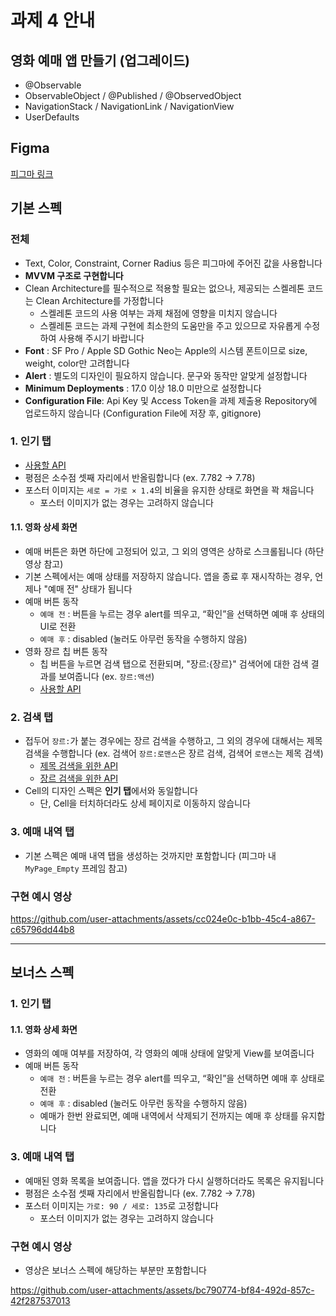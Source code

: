 # 과제 4 안내
## 영화 예매 앱 만들기 (업그레이드)
- @Observable
- ObservableObject / @Published / @ObservedObject
- NavigationStack / NavigationLink / NavigationView
- UserDefaults

## Figma
[피그마 링크](https://www.figma.com/design/KIqzrz8a5TtwcrhbDkLRHH/iOS-Seminar-(Design)?node-id=1821-125)


## 기본 스펙
### 전체
- Text, Color, Constraint, Corner Radius 등은 피그마에 주어진 값을 사용합니다
- **MVVM 구조로 구현합니다**
- Clean Architecture를 필수적으로 적용할 필요는 없으나, 제공되는 스켈레톤 코드는 Clean Architecture를 가정합니다
  - 스켈레톤 코드의 사용 여부는 과제 채점에 영향을 미치지 않습니다
  - 스켈레톤 코드는 과제 구현에 최소한의 도움만을 주고 있으므로 자유롭게 수정하여 사용해 주시기 바랍니다
- **Font** : SF Pro / Apple SD Gothic Neo는 Apple의 시스템 폰트이므로 size, weight, color만 고려합니다
- **Alert** : 별도의 디자인이 필요하지 않습니다. 문구와 동작만 알맞게 설정합니다
- **Minimum Deployments** : 17.0 이상 18.0 미만으로 설정합니다
- **Configuration File**: Api Key 및 Access Token을 과제 제출용 Repository에 업로드하지 않습니다 (Configuration File에 저장 후, gitignore)

### 1. 인기 탭
- [사용할 API](https://developer.themoviedb.org/reference/movie-popular-list)
- 평점은 소수점 셋째 자리에서 반올림합니다 (ex. 7.782 -> 7.78)
- 포스터 이미지는 `세로 = 가로 × 1.4`의 비율을 유지한 상태로 화면을 꽉 채웁니다
  - 포스터 이미지가 없는 경우는 고려하지 않습니다
#### 1.1. 영화 상세 화면
- 예매 버튼은 화면 하단에 고정되어 있고, 그 외의 영역은 상하로 스크롤됩니다 (하단 영상 참고)
- 기본 스펙에서는 예매 상태를 저장하지 않습니다. 앱을 종료 후 재시작하는 경우, 언제나 "예매 전" 상태가 됩니다
- 예매 버튼 동작
  - `예매 전` : 버튼을 누르는 경우 alert를 띄우고, “확인”을 선택하면 예매 후 상태의 UI로 전환
  - `예매 후` : disabled (눌러도 아무런 동작을 수행하지 않음)
- 영화 장르 칩 버튼 동작
  - 칩 버튼을 누르면 검색 탭으로 전환되며, "장르:{장르}" 검색어에 대한 검색 결과를 보여줍니다 (ex. `장르:액션`)
  - [사용할 API](https://developer.themoviedb.org/reference/discover-movie)

### 2. 검색 탭
- 접두어 `장르:`가 붙는 경우에는 장르 검색을 수행하고, 그 외의 경우에 대해서는 제목 검색을 수행합니다 (ex. 검색어 `장르:로맨스`은 장르 검색, 검색어 `로맨스`는 제목 검색)
  - [제목 검색을 위한 API](https://developer.themoviedb.org/reference/search-movie)
  - [장르 검색을 위한 API](https://developer.themoviedb.org/reference/discover-movie)
- Cell의 디자인 스펙은 **인기 탭**에서와 동일합니다
  - 단, Cell을 터치하더라도 상세 페이지로 이동하지 않습니다

### 3. 예매 내역 탭
- 기본 스펙은 예매 내역 탭을 생성하는 것까지만 포함합니다 (피그마 내 `MyPage_Empty` 프레임 참고)

### 구현 예시 영상
https://github.com/user-attachments/assets/cc024e0c-b1bb-45c4-a867-c65796dd44b8

---
## 보너스 스펙
### 1. 인기 탭
#### 1.1. 영화 상세 화면
- 영화의 예매 여부를 저장하여, 각 영화의 예매 상태에 알맞게 View를 보여줍니다
- 예매 버튼 동작
  - `예매 전` : 버튼을 누르는 경우 alert를 띄우고, “확인”을 선택하면 예매 후 상태로 전환
  - `예매 후` : disabled (눌러도 아무런 동작을 수행하지 않음)
  - 예매가 한번 완료되면, 예매 내역에서 삭제되기 전까지는 예매 후 상태를 유지합니다

### 3. 예매 내역 탭
- 예매된 영화 목록을 보여줍니다. 앱을 껐다가 다시 실행하더라도 목록은 유지됩니다
- 평점은 소수점 셋째 자리에서 반올림합니다 (ex. 7.782 -> 7.78)
- 포스터 이미지는 `가로: 90 / 세로: 135`로 고정합니다
  - 포스터 이미지가 없는 경우는 고려하지 않습니다

### 구현 예시 영상
- 영상은 보너스 스펙에 해당하는 부분만 포함합니다

https://github.com/user-attachments/assets/bc790774-bf84-492d-857c-42f287537013



